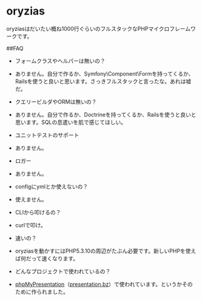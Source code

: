 oryzias
=======

oryziasはだいたい概ね1000行ぐらいのフルスタックなPHPマイクロフレームワークです。

##FAQ

+ フォームクラスやヘルパーは無いの？
 + ありません。自分で作るか、Symfony\Component\Formを持ってくるか、Railsを使うと良いと思います。さっきフルスタックと言ったな。あれは嘘だ。

+ クエリービルダやORMは無いの？
 + ありません。自分で作るか、Doctrineを持ってくるか、Railsを使うと良いと思います。SQLの息遣いを肌で感じてほしい。

+ ユニットテストのサポート
 + ありません。

+ ロガー
 + ありません。

+ configにymlとか使えないの？
 + 使えません。

+ CLIから叩けるの？
 + curlで叩け。

+ 速いの？
 + oryziasを動かすにはPHP5.3.10の周辺がたぶん必要です。新しいPHPを使えば何だって速くなります。

+ どんなプロジェクトで使われているの？
 + [phpMyPresentation](https://github.com/oubakiou/phpMyPresentation)（[presentation.bz](http://presentation.bz/)）で使われています。というかそのために作られました。

